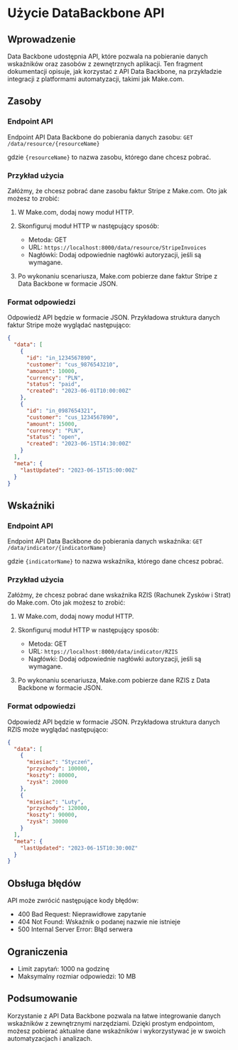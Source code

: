 # Użycie DataBackbone API

## Wprowadzenie

Data Backbone udostępnia API, które pozwala na pobieranie danych wskaźników oraz zasobów z zewnętrznych aplikacji. Ten fragment dokumentacji opisuje, jak korzystać z API Data Backbone, na przykładzie integracji z platformami automatyzacji, takimi jak Make.com.

## Zasoby

### Endpoint API

Endpoint API Data Backbone do pobierania danych zasobu:
`GET /data/resource/{resourceName}`

gdzie `{resourceName}` to nazwa zasobu, którego dane chcesz pobrać.

### Przykład użycia

Załóżmy, że chcesz pobrać dane zasobu faktur Stripe z Make.com. Oto jak możesz to zrobić:

1. W Make.com, dodaj nowy moduł HTTP.
2. Skonfiguruj moduł HTTP w następujący sposób:

   - Metoda: GET
   - URL: `https://localhost:8000/data/resource/StripeInvoices`
   - Nagłówki: Dodaj odpowiednie nagłówki autoryzacji, jeśli są wymagane.

3. Po wykonaniu scenariusza, Make.com pobierze dane faktur Stripe z Data Backbone w formacie JSON.

### Format odpowiedzi

Odpowiedź API będzie w formacie JSON. Przykładowa struktura danych faktur Stripe może wyglądać następująco:

```json
{
  "data": [
    {
      "id": "in_1234567890",
      "customer": "cus_9876543210",
      "amount": 10000,
      "currency": "PLN",
      "status": "paid",
      "created": "2023-06-01T10:00:00Z"
    },
    {
      "id": "in_0987654321",
      "customer": "cus_1234567890",
      "amount": 15000,
      "currency": "PLN",
      "status": "open",
      "created": "2023-06-15T14:30:00Z"
    }
  ],
  "meta": {
    "lastUpdated": "2023-06-15T15:00:00Z"
  }
}
```

## Wskaźniki

### Endpoint API

Endpoint API Data Backbone do pobierania danych wskaźnika:
`GET /data/indicator/{indicatorName}`

gdzie `{indicatorName}` to nazwa wskaźnika, którego dane chcesz pobrać.

### Przykład użycia

Załóżmy, że chcesz pobrać dane wskaźnika RZIS (Rachunek Zysków i Strat) do Make.com. Oto jak możesz to zrobić:

1. W Make.com, dodaj nowy moduł HTTP.
2. Skonfiguruj moduł HTTP w następujący sposób:

   - Metoda: GET
   - URL: `https://localhost:8000/data/indicator/RZIS`
   - Nagłówki: Dodaj odpowiednie nagłówki autoryzacji, jeśli są wymagane.

3. Po wykonaniu scenariusza, Make.com pobierze dane RZIS z Data Backbone w formacie JSON.

### Format odpowiedzi

Odpowiedź API będzie w formacie JSON. Przykładowa struktura danych RZIS może wyglądać następująco:

```json
{
  "data": [
    {
      "miesiac": "Styczeń",
      "przychody": 100000,
      "koszty": 80000,
      "zysk": 20000
    },
    {
      "miesiac": "Luty",
      "przychody": 120000,
      "koszty": 90000,
      "zysk": 30000
    }
  ],
  "meta": {
    "lastUpdated": "2023-06-15T10:30:00Z"
  }
}
```

## Obsługa błędów

API może zwrócić następujące kody błędów:

- 400 Bad Request: Nieprawidłowe zapytanie
- 404 Not Found: Wskaźnik o podanej nazwie nie istnieje
- 500 Internal Server Error: Błąd serwera

## Ograniczenia

- Limit zapytań: 1000 na godzinę
- Maksymalny rozmiar odpowiedzi: 10 MB

## Podsumowanie

Korzystanie z API Data Backbone pozwala na łatwe integrowanie danych wskaźników z zewnętrznymi narzędziami. Dzięki prostym endpointom, możesz pobierać aktualne dane wskaźników i wykorzystywać je w swoich automatyzacjach i analizach.
